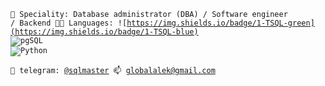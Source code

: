 <code>👷 Speciality: Database administrator (DBA) / Software engineer / Backend 🧑‍💻 Languages: ![https://img.shields.io/badge/1-TSQL-green](https://img.shields.io/badge/1-TSQL-blue) ![pgSQL](https://img.shields.io/badge/2-pgSQL-green) ![Python](https://img.shields.io/badge/3-Python-yellow)</code>  
  
<code>💬 telegram: [@sqlmaster](https://telegram.me/sqlmaster) 📫 [globalalek@gmail.com](mailto:globalalek@gmail.com)</code>  
